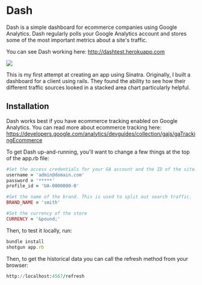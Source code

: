 Dash
====

Dash is a simple dashboard for ecommerce companies using Google Analytics. Dash regularly polls your Google Analytics account and stores some of the most important metrics about a site's traffic. 

You can see Dash working here: http://dashtest.herokuapp.com

![](https://dl.dropbox.com/u/11299300/dash_v1.png)

This is my first attempt at creating an app using Sinatra. Originally, I built a dashboard for a client using rails. They found the ability to see how their different traffic sources looked in a stacked area chart particularly helpful.

## Installation

Dash works best if you have ecommerce tracking enabled on Google Analytics. You can read more about ecommerce tracking here: https://developers.google.com/analytics/devguides/collection/gajs/gaTrackingEcommerce

To get Dash up-and-running, you'll want to change a few things at the top of the app.rb file:

```ruby
#Set the access credentials for your GA account and the ID of the site. #Todo — don't check in password!
username = 'admin@domain.com'
password = '*****'
profile_id = 'UA-0000000-0'

#Set the name of the brand. This is used to split out search traffic.
BRAND_NAME = 'smith'

#Set the currency of the store
CURRENCY = '&pound;'
```

Then, to test it locally, run:

```ruby
bundle install
shotgun app.rb
```

Then, to get the historical data you can call the refresh method from your browser:

```ruby
http://localhost:4567/refresh
```
